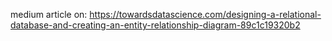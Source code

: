medium article on: https://towardsdatascience.com/designing-a-relational-database-and-creating-an-entity-relationship-diagram-89c1c19320b2